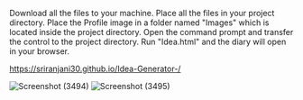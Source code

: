 Download all the files to your machine.
Place all the files in your project directory.
Place the Profile image in a folder named "Images" which is located inside the project directory.
Open the command prompt and transfer the control to the project directory.
Run "Idea.html" and the diary will open in your browser.

https://sriranjani30.github.io/Idea-Generator-/

![Screenshot (3494)](https://github.com/user-attachments/assets/5370f7b2-e826-418e-ba66-d2fc9a12ced1)
![Screenshot (3495)](https://github.com/user-attachments/assets/9a6d4198-dd15-40a1-afbb-62ee57054a2b)

